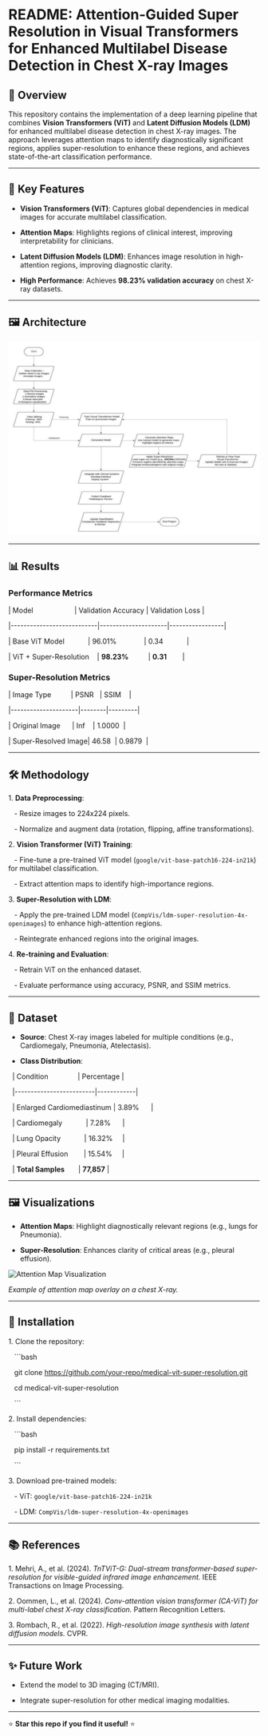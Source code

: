 # README: Attention-Guided Super Resolution in Visual Transformers for Enhanced Multilabel Disease Detection in Chest X-ray Images

## 📌 Overview

This repository contains the implementation of a deep learning pipeline that combines **Vision Transformers (ViT)** and **Latent Diffusion Models (LDM)** for enhanced multilabel disease detection in chest X-ray images. The approach leverages attention maps to identify diagnostically significant regions, applies super-resolution to enhance these regions, and achieves state-of-the-art classification performance.

---

## 🚀 Key Features

- **Vision Transformers (ViT)**: Captures global dependencies in medical images for accurate multilabel classification.

- **Attention Maps**: Highlights regions of clinical interest, improving interpretability for clinicians.

- **Latent Diffusion Models (LDM)**: Enhances image resolution in high-attention regions, improving diagnostic clarity.

- **High Performance**: Achieves **98.23% validation accuracy** on chest X-ray datasets.

---

## 🖼️ Architecture

![Architecture Diagram](arch.png)

---

## 📊 Results

### Performance Metrics

| Model                     | Validation Accuracy | Validation Loss |

|---------------------------|---------------------|-----------------|

| Base ViT Model            | 96.01%              | 0.34            |

| ViT + Super-Resolution    | **98.23%**          | **0.31**        |

### Super-Resolution Metrics

| Image Type          | PSNR   | SSIM    |

|---------------------|--------|---------|

| Original Image      | Inf    | 1.0000  |

| Super-Resolved Image| 46.58  | 0.9879  |

---

## 🛠️ Methodology

1\. **Data Preprocessing**:

   - Resize images to 224x224 pixels.

   - Normalize and augment data (rotation, flipping, affine transformations).

2\. **Vision Transformer (ViT) Training**:

   - Fine-tune a pre-trained ViT model (`google/vit-base-patch16-224-in21k`) for multilabel classification.

   - Extract attention maps to identify high-importance regions.

3\. **Super-Resolution with LDM**:

   - Apply the pre-trained LDM model (`CompVis/ldm-super-resolution-4x-openimages`) to enhance high-attention regions.

   - Reintegrate enhanced regions into the original images.

4\. **Re-training and Evaluation**:

   - Retrain ViT on the enhanced dataset.

   - Evaluate performance using accuracy, PSNR, and SSIM metrics.

---

## 📂 Dataset

- **Source**: Chest X-ray images labeled for multiple conditions (e.g., Cardiomegaly, Pneumonia, Atelectasis).

- **Class Distribution**:

  | Condition               | Percentage |

  |-------------------------|------------|

  | Enlarged Cardiomediastinum | 3.89%      |

  | Cardiomegaly            | 7.28%      |

  | Lung Opacity            | 16.32%     |

  | Pleural Effusion        | 15.54%     |

  | **Total Samples**       | **77,857** |

---

## 🖼️ Visualizations

- **Attention Maps**: Highlight diagnostically relevant regions (e.g., lungs for Pneumonia).

- **Super-Resolution**: Enhances clarity of critical areas (e.g., pleural effusion).

![Attention Map Visualization](figures/attention_map.png)  

*Example of attention map overlay on a chest X-ray.*

---

## 🔧 Installation

1\. Clone the repository:

   ```bash

   git clone https://github.com/your-repo/medical-vit-super-resolution.git

   cd medical-vit-super-resolution

   ```

2\. Install dependencies:

   ```bash

   pip install -r requirements.txt

   ```

3\. Download pre-trained models:

   - ViT: `google/vit-base-patch16-224-in21k`

   - LDM: `CompVis/ldm-super-resolution-4x-openimages`


---

## 📚 References

1\. Mehri, A., et al. (2024). *TnTViT-G: Dual-stream transformer-based super-resolution for visible-guided infrared image enhancement.* IEEE Transactions on Image Processing.  

2\. Oommen, L., et al. (2024). *Conv-attention vision transformer (CA-ViT) for multi-label chest X-ray classification.* Pattern Recognition Letters.  

3\. Rombach, R., et al. (2022). *High-resolution image synthesis with latent diffusion models.* CVPR.

---

## ✨ Future Work

- Extend the model to 3D imaging (CT/MRI).

- Integrate super-resolution for other medical imaging modalities.

---

⭐ **Star this repo if you find it useful!** ⭐
